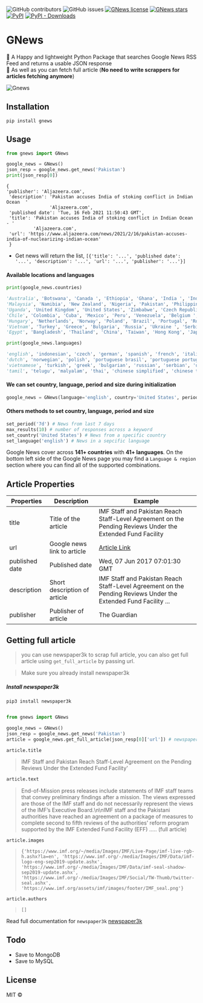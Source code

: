 ![GitHub contributors](https://img.shields.io/github/contributors/ranahaani/gnews)
![GitHub issues](https://img.shields.io/github/issues-raw/ranahaani/gnews)
[![GNews license](https://img.shields.io/github/license/ranahaani/GNews)](https://github.com/ranahaani/GNews)
[![GNews stars](https://img.shields.io/github/stars/ranahaani/GNews)](https://github.com/ranahaani/GNews) 
[![PyPI](https://img.shields.io/pypi/v/gnews)](https://pypi.org/project/gnews/)
[![PyPI - Downloads](https://img.shields.io/pypi/dm/gnews)](https://pypistats.org/packages/gnews)

# GNews 

🚩 A Happy and lightweight Python Package that searches Google News RSS Feed and returns a usable JSON response \
🚩 As well as you can fetch full article (**No need to write scrappers for articles fetching anymore**)

![Gnews](https://github.com/ranahaani/GNews/blob/master/imgs/gnews.gif)

## Installation

``` shell
pip install gnews
```

## Usage

```python
from gnews import GNews

google_news = GNews()
json_resp = google_news.get_news('Pakistan')
print(json_resp[0])


```
```
{
'publisher': 'Aljazeera.com',
 'description': 'Pakistan accuses India of stoking conflict in Indian Ocean  '
                'Aljazeera.com',
 'published date': 'Tue, 16 Feb 2021 11:50:43 GMT',
 'title': 'Pakistan accuses India of stoking conflict in Indian Ocean - '
          'Aljazeera.com',
 'url': 'https://www.aljazeera.com/news/2021/2/16/pakistan-accuses-india-of-nuclearizing-indian-ocean'
 }

```
- Get news will return the list, `[{'title': '...', 'published date': '...', 'description': '...', 'url': '...', 'publisher': '...'}]`
#### Available locations and languages

```python
print(google_news.countries)

'Australia', 'Botswana', 'Canada ', 'Ethiopia', 'Ghana', 'India ', 'Indonesia', 'Ireland', 'Israel ', 'Kenya', 'Latvia',
'Malaysia', 'Namibia', 'New Zealand', 'Nigeria', 'Pakistan', 'Philippines', 'Singapore', 'South Africa', 'Tanzania',
'Uganda', 'United Kingdom', 'United States', 'Zimbabwe', 'Czech Republic', 'Germany', 'Austria', 'Switzerland', 'Argentina',
'Chile', 'Colombia', 'Cuba', 'Mexico', 'Peru', 'Venezuela', 'Belgium ', 'France', 'Morocco', 'Senegal', 'Italy', 'Lithuania',
'Hungary', 'Netherlands', 'Norway', 'Poland', 'Brazil', 'Portugal', 'Romania', 'Slovakia', 'Slovenia', 'Sweden',
'Vietnam', 'Turkey', 'Greece', 'Bulgaria', 'Russia', 'Ukraine ', 'Serbia', 'United Arab Emirates', 'Saudi Arabia', 'Lebanon',
'Egypt', 'Bangladesh', 'Thailand', 'China', 'Taiwan', 'Hong Kong', 'Japan', 'Republic of Korea'
```

```python
print(google_news.languages)

'english', 'indonesian', 'czech', 'german', 'spanish', 'french', 'italian', 'latvian', 'lithuanian', 'hungarian',
'dutch', 'norwegian', 'polish', 'portuguese brasil', 'portuguese portugal', 'romanian', 'slovak', 'slovenian', 'swedish',
'vietnamese', 'turkish', 'greek', 'bulgarian', 'russian', 'serbian', 'ukrainian', 'hebrew', 'arabic', 'marathi', 'hindi', 'bengali',
'tamil', 'telugu', 'malyalam', 'thai', 'chinese simplified', 'chinese traditional', 'japanese', 'korean'
```
#### We can set country, language, period and size during initialization

```python
google_news = GNews(language='english', country='United States', period='7d', max_results=10)
```


#### Others methods to set country, language, period and size
```python
set_period('7d') # News from last 7 days
max_results(10) # number of responses across a keyword
set_country('United States') # News from a specific country 
set_language('english') # News in a sepcific language
```
Google News cover across **141+ countries** with **41+ languages**.
On the bottom left side of the Google News page you may find a `Language & region` section where you can find all of the supported combinations.
## Article Properties
| Properties   | Description                                    | Example                                                                                                                                                                                                                                                                             |
|--------------|------------------------------------------------|-------------------------------------------------------------------------------------------------------------------------------------------------------------------------------------------------------------------------------------------------------------------------------------|
| title        | Title of the article                           | IMF Staff and Pakistan Reach Staff-Level Agreement on the Pending Reviews Under the Extended Fund Facility                                                                                                                                                                                                   |
| url         | Google news link to article                    | [Article Link](http://news.google.com/news/url?sa=t&fd=R&ct2=us&usg=AFQjCNGNR4Qg8LGbjszT1yt2s2lMXvvufQ&clid=c3a7d30bb8a4878e06b80cf16b898331&cid=52779522121279&ei=VQU7WYjiFoLEhQHIs4HQCQ&url=https://www.theguardian.com/commentisfree/2017/jun/07/why-dont-unicorns-exist-google) |
| published date      | Published date                                 | Wed, 07 Jun 2017 07:01:30 GMT                                                                                                                                                                                                                                                       |
| description  | Short description of article                   | IMF Staff and Pakistan Reach Staff-Level Agreement on the Pending Reviews Under the Extended Fund Facility ...                                                                                                                                                                                                                  |
| publisher    | Publisher of article                           | The Guardian                                                                                                                                                                                                                                                                        |                                                                                                                                                        |


## Getting full article
 > you can use newspaper3k to scrap full article, you can also get full article using `get_full_article` by passing url.

> Make sure you already install newspaper3k

##### _Install newspaper3k_

`pip3 install newspaper3k`

```python

from gnews import GNews

google_news = GNews()
json_resp = google_news.get_news('Pakistan')
article = google_news.get_full_article(json_resp[0]['url']) # newspaper3k instance, you can access newspaper3k all attributes in article
```

```python
article.title 
```
> IMF Staff and Pakistan Reach Staff-Level Agreement on the Pending Reviews Under the Extended Fund Facility'

```python
article.text 
```


> End-of-Mission press releases include statements of IMF staff teams that convey preliminary findings after a mission. The views expressed are those of the IMF staff and do not necessarily represent the views of the IMF’s Executive Board.\n\nIMF staff and the Pakistani authorities have reached an agreement on a package of measures to complete second to fifth reviews of the authorities’ reform program supported by the IMF Extended Fund Facility (EFF) ..... (full article)
```python
article.images
```

> `{'https://www.imf.org/~/media/Images/IMF/Live-Page/imf-live-rgb-h.ashx?la=en', 'https://www.imf.org/-/media/Images/IMF/Data/imf-logo-eng-sep2019-update.ashx', 'https://www.imf.org/-/media/Images/IMF/Data/imf-seal-shadow-sep2019-update.ashx', 'https://www.imf.org/-/media/Images/IMF/Social/TW-Thumb/twitter-seal.ashx', 'https://www.imf.org/assets/imf/images/footer/IMF_seal.png'}
`
```python
article.authors
```

>`[]`

Read full documentation for `newspaper3k`
[newspaper3k](https://newspaper.readthedocs.io/en/latest/user_guide/quickstart.html#parsing-an-article)

## Todo
- Save to MongoDB
- Save to MySQL

## License

MIT © 
